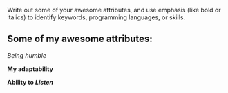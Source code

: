 Write out some of your awesome attributes, and use emphasis (like bold or italics) to identify keywords, programming languages, or skills. 
## Some of my awesome attributes:
*Being humble*

**My adaptability**

**Ability to *Listen***
